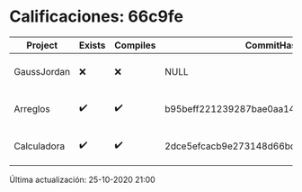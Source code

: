 # Calificaciones: 66c9fe
|Project|Exists|Compiles|CommitHash|CommitDate|CheckDate|Comments|
|-|-|-|-|-|-|-|
|GaussJordan|❌|❌|NULL|NULL|25-10-2020 21:00:57|No se encontró el archivo en PracticasComputacionI/GaussJordan/GaussJordan.cpp|
|Arreglos|✔️|✔️|b95beff221239287bae0aa14e2721fd135ad4f2b|22-10-2020 17:05:08|22-10-2020 21:18:04|nan|
|Calculadora|✔️|✔️|2dce5efcacb9e273148d66bd3c8fab4d8c9d80e7|12-10-2020 17:31:53|15-10-2020 21:24:36|nan|

Última actualización: 25-10-2020 21:00